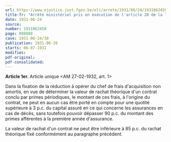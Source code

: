 ```yaml
---
url: https://www.ejustice.just.fgov.be/eli/arrete/1931/06/24/1931062450/justel
title-fr: "Arrêté ministériel pris en exécution de l'article 20 de la loi du 25 juin 1930 relative au contrôle des entreprises d'assurances sur la vie."
date: 1931-06-24
source:
number: 1931062450
page: 888888
case: 1931-06-24/30
publication: 1931-06-26
starts: 06-07-1931
modifies:
pdf-original:
pdf-consolidated:
---
```


**Article 1er.** Article unique <AM 27-02-1932, art. 1>

Dans la fixation de la réduction à opérer du chef de frais d'acquisition non amortis, en vue de déterminer la valeur de rachat théorique d'un contrat conclu par primes périodiques, le montant de ces frais, à l'origine du contrat, ne peut en aucun cas être porté en compte pour une quotité supérieure à 3 p.c. du capital assuré en ce qui concerne les assurances en cas de décès, sans toutefois pouvoir dépasser 90 p.c. du montant des primes afférentes à la première année d'assurance.

La valeur de rachat d'un contrat ne peut être inférieure à 85 p.c. du rachat théorique fixé conformément au paragraphe précédent.
